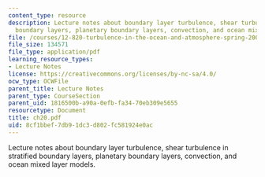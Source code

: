 ```yaml
---
content_type: resource
description: Lecture notes about boundary layer turbulence, shear turbulence in stratified
  boundary layers, planetary boundary layers, convection, and ocean mixed layer models.
file: /courses/12-820-turbulence-in-the-ocean-and-atmosphere-spring-2007/8cf1bbef7db91dc3d802fc581924e0ac_ch20.pdf
file_size: 134571
file_type: application/pdf
learning_resource_types:
- Lecture Notes
license: https://creativecommons.org/licenses/by-nc-sa/4.0/
ocw_type: OCWFile
parent_title: Lecture Notes
parent_type: CourseSection
parent_uid: 1816500b-a90a-0efb-fa34-70eb309e5655
resourcetype: Document
title: ch20.pdf
uid: 8cf1bbef-7db9-1dc3-d802-fc581924e0ac
---
```

Lecture notes about boundary layer turbulence, shear turbulence in stratified boundary layers, planetary boundary layers, convection, and ocean mixed layer models.